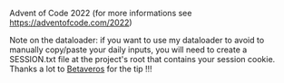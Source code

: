 Advent of Code 2022 (for more informations see https://adventofcode.com/2022)

Note on the dataloader: 
if you want to use my dataloader to avoid to manually copy/paste your daily inputs, you will need to create a SESSION.txt file at the project's root that contains your session cookie. Thanks a lot to [Betaveros](https://github.com/betaveros/) for the tip !!!